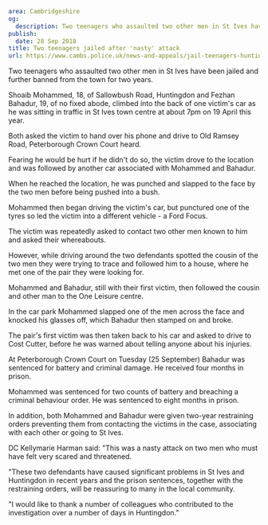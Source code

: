 ```yaml
area: Cambridgeshire
og:
  description: Two teenagers who assaulted two other men in St Ives have been jailed and further banned from the town for two years.
publish:
  date: 28 Sep 2018
title: Two teenagers jailed after 'nasty' attack
url: https://www.cambs.police.uk/news-and-appeals/jail-teenagers-huntingdon-st-ives
```

Two teenagers who assaulted two other men in St Ives have been jailed and further banned from the town for two years.

Shoaib Mohammed, 18, of Sallowbush Road, Huntingdon and Fezhan Bahadur, 19, of no fixed abode, climbed into the back of one victim's car as he was sitting in traffic in St Ives town centre at about 7pm on 19 April this year.

Both asked the victim to hand over his phone and drive to Old Ramsey Road, Peterborough Crown Court heard.

Fearing he would be hurt if he didn't do so, the victim drove to the location and was followed by another car associated with Mohammed and Bahadur.

When he reached the location, he was punched and slapped to the face by the two men before being pushed into a bush.

Mohammed then began driving the victim's car, but punctured one of the tyres so led the victim into a different vehicle - a Ford Focus.

The victim was repeatedly asked to contact two other men known to him and asked their whereabouts.

However, while driving around the two defendants spotted the cousin of the two men they were trying to trace and followed him to a house, where he met one of the pair they were looking for.

Mohammed and Bahadur, still with their first victim, then followed the cousin and other man to the One Leisure centre.

In the car park Mohammed slapped one of the men across the face and knocked his glasses off, which Bahadur then stamped on and broke.

The pair's first victim was then taken back to his car and asked to drive to Cost Cutter, before he was warned about telling anyone about his injuries.

At Peterborough Crown Court on Tuesday (25 September) Bahadur was sentenced for battery and criminal damage. He received four months in prison.

Mohammed was sentenced for two counts of battery and breaching a criminal behaviour order. He was sentenced to eight months in prison.

In addition, both Mohammed and Bahadur were given two-year restraining orders preventing them from contacting the victims in the case, associating with each other or going to St Ives.

DC Kellymarie Harman said: "This was a nasty attack on two men who must have felt very scared and threatened.

"These two defendants have caused significant problems in St Ives and Huntingdon in recent years and the prison sentences, together with the restraining orders, will be reassuring to many in the local community.

"I would like to thank a number of colleagues who contributed to the investigation over a number of days in Huntingdon."

